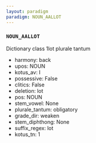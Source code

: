 ```yaml
---
layout: paradigm
paradigm: NOUN_AALLOT
---
```

### ` NOUN_AALLOT `

Dictionary class 1lot plurale tantum
* harmony: back
* upos: NOUN
* kotus_av: I
* possessive: False
* clitics: False
* deletion: lot
* pos: NOUN
* stem_vowel: None
* plurale_tantum: obligatory
* grade_dir: weaken
* stem_diphthong: None
* suffix_regex: lot
* kotus_tn: 1
